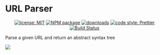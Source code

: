 # URL Parser

<p align="center">
  <a href="https://github.com/Shinigami92/url-parser/blob/main/LICENSE">
    <img alt="license: MIT" src="https://img.shields.io/github/license/Shinigami92/url-parser.svg?style=flat-square"></a>
  <a href="https://www.npmjs.com/package/@shinigami92/url-parser">
    <img alt="NPM package" src="https://img.shields.io/npm/v/@shinigami92/url-parser.svg?style=flat-square"></a>
  <a href="https://www.npmjs.com/package/@shinigami92/url-parser">
    <img alt="downloads" src="https://img.shields.io/npm/dt/@shinigami92/url-parser.svg?style=flat-square"></a>
  <a href="#badge">
    <img alt="code style: Prettier" src="https://img.shields.io/badge/code_style-prettier-ff69b4.svg?style=flat-square"></a>
  <a href="https://github.com/Shinigami92/url-parser/actions?query=branch%3Amain+workflow%3ACI">
    <img alt="Build Status" src="https://github.com/Shinigami92/url-parser/workflows/CI/badge.svg?branch=main"></a>
</p>

Parse a given URL and return an abstract syntax tree

<img src="https://g.gravizo.com/svg?digraph%20AST%20%7B%0A%09path_segment%20%5Blabel%3D%22path-segment%5B%5D%22%5D%0A%0A%09url%20-%3E%20%7B%20schema%2C%20authority%2C%20path%2C%20query%2C%20fragment%20%7D%3B%0A%09authority%20-%3E%20%7B%20host%2C%20port%20%7D%3B%0A%09path%20-%3E%20%7B%20path_segment%20%7D%0A%7D%0A">
